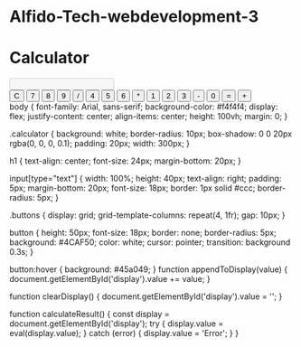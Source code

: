 # Alfido-Tech-webdevelopment-3
<!DOCTYPE html>
<html lang="en">
<head>
    <meta charset="UTF-8">
    <meta name="viewport" content="width=device-width, initial-scale=1.0">
    <title>Simple Calculator</title>
    <link rel="stylesheet" href="styles.css">
    <script src="script.js" defer></script>
</head>
<body>
    <div class="calculator">
        <h1>Calculator</h1>
        <input type="text" id="display" disabled />
        <div class="buttons">
            <button onclick="clearDisplay()">C</button>
            <button onclick="appendToDisplay('7')">7</button>
            <button onclick="appendToDisplay('8')">8</button>
            <button onclick="appendToDisplay('9')">9</button>
            <button onclick="appendToDisplay('/')">/</button>
            <button onclick="appendToDisplay('4')">4</button>
            <button onclick="appendToDisplay('5')">5</button>
            <button onclick="appendToDisplay('6')">6</button>
            <button onclick="appendToDisplay('*')">*</button>
            <button onclick="appendToDisplay('1')">1</button>
            <button onclick="appendToDisplay('2')">2</button>
            <button onclick="appendToDisplay('3')">3</button>
            <button onclick="appendToDisplay('-')">-</button>
            <button onclick="appendToDisplay('0')">0</button>
            <button onclick="calculateResult()">=</button>
            <button onclick="appendToDisplay('+')">+</button>
        </div>
    </div>
</body>
</html>
 body {
    font-family: Arial, sans-serif;
    background-color: #f4f4f4;
    display: flex;
    justify-content: center;
    align-items: center;
    height: 100vh;
    margin: 0;
}

.calculator {
    background: white;
    border-radius: 10px;
    box-shadow: 0 0 20px rgba(0, 0, 0, 0.1);
    padding: 20px;
    width: 300px;
}

h1 {
    text-align: center;
    font-size: 24px;
    margin-bottom: 20px;
}

input[type="text"] {
    width: 100%;
    height: 40px;
    text-align: right;
    padding: 5px;
    margin-bottom: 20px;
    font-size: 18px;
    border: 1px solid #ccc;
    border-radius: 5px;
}

.buttons {
    display: grid;
    grid-template-columns: repeat(4, 1fr);
    gap: 10px;
}

button {
    height: 50px;
    font-size: 18px;
    border: none;
    border-radius: 5px;
    background: #4CAF50;
    color: white;
    cursor: pointer;
    transition: background 0.3s;
}

button:hover {
    background: #45a049;
}
function appendToDisplay(value) {
    document.getElementById('display').value += value;
}

function clearDisplay() {
    document.getElementById('display').value = '';
}

function calculateResult() {
    const display = document.getElementById('display');
    try {
        display.value = eval(display.value);
    } catch (error) {
        display.value = 'Error';
    }
}
